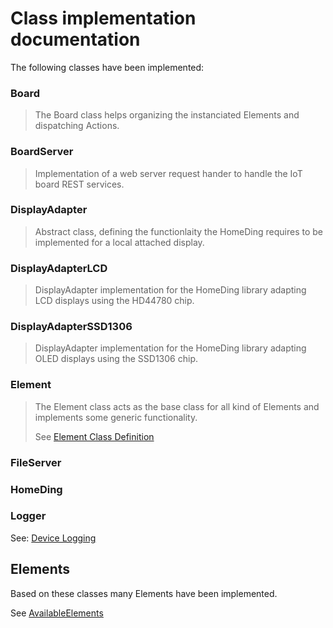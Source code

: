 # Class implementation documentation

The following classes have been implemented:

### Board

> The Board class helps organizing the instanciated Elements and dispatching Actions.

### BoardServer

> Implementation of a web server request hander to handle the IoT board REST services.

### DisplayAdapter

> Abstract class, defining the functionlaity the HomeDing requires to be implemented for a local attached display.

### DisplayAdapterLCD

> DisplayAdapter implementation for the HomeDing library adapting LCD displays using the HD44780 chip.

### DisplayAdapterSSD1306

> DisplayAdapter implementation for the HomeDing library adapting OLED displays using the SSD1306 chip.

### Element

> The Element class acts as the base class for all kind of Elements and implements some generic functionality.
>
> See [Element Class Definition](ElementClass)

### FileServer

### HomeDing

### Logger

See: [Device Logging](logger)

## Elements

Based on these classes many Elements have been implemented.

See [AvailableElements](availableelements)
